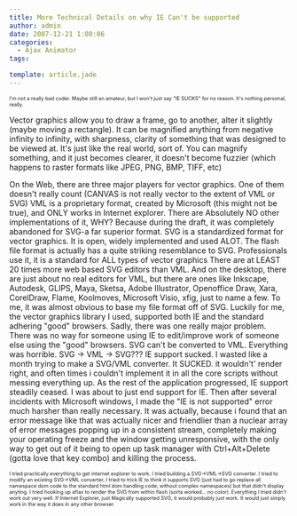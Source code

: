 ```yaml
---
title: More Technical Details on why IE Can't be supported
author: admin
date: 2007-12-21 1:00:06
categories:
  - Ajax Animator
tags: 

template: article.jade
---
```


<span style="font-size: xx-small;">I'm not a really bad coder. Maybe still an amateur, but I won't just say "IE SUCKS" for no reason. It's nothing personal, really.</span>

Vector graphics allow you to draw a frame, go to another, alter it slightly (maybe moving a rectangle). It can be magnified anything from negative infinity to infinity, with sharpness, clarity of something that was designed to be viewed at. It's just like the real world, sort of. You can magnify something, and it just becomes clearer, it doesn't become fuzzier (which happens to raster formats like JPEG, PNG, BMP, TIFF, etc)

On the Web, there are three major players for vector graphics. One of them doesn't really count (CANVAS is not really vector to the extent of VML or SVG) VML is a proprietary format, created by Microsoft (this might not be true), and ONLY works in Internet explorer. There are Absolutely NO other implementations of it, WHY? Because during the draft, it was completely abandoned for SVG-a far superior format.
SVG is a standardized format for vector graphics. It is open, widely implemented and used ALOT. The flash file format is actually has a quite striking resemblance to SVG. Professionals use it, it is a standard for ALL types of vector graphics
There are at LEAST 20 times more web based SVG editors than VML. And on the desktop, there are just about no real editors for VML, but there are ones like Inkscape, Autodesk, GLIPS, Maya, Sketsa, Adobe Illustrator, Openoffice Draw, Xara, CorelDraw, Flame, Koolmoves, Microsoft Visio, xfig, just to name a few.
To me, it was almost obvious to base my file format off of SVG.
Luckily for me, the vector graphics library I used, supported both IE and the standard adhering "good" browsers. Sadly, there was one really major problem.
There was no way for someone using IE to edit/improve work of someone else using the "good" browsers. SVG can't be converted to VML.
Everything was horrible. SVG -&gt; VML -&gt; SVG??? IE support sucked. I wasted like a month trying to make a SVG/VML converter. It SUCKED. it wouldn't' render right, and often times i couldn't implement it in all the core scripts without messing everything up.
As the rest of the application progressed, IE support steadily ceased. I was about to just end support for IE. Then after several incidents with Microsoft windows, I made the "IE is not supported" error much harsher than really necessary. It was actually, because i found that an error message like that was actually nicer and friendlier than a nuclear array of error messages popping up in a consistent stream, completely making your operating freeze and the window getting unresponsive, with the only way to get out of it being to open up task manager with Ctrl+Alt+Delete (gotta love that key combo) and killing the process.

<span style="font-size: xx-small;">I tried practically everything to get internet explorer to work. I tried building a SVG-&gt;VML-&gt;SVG converter. I tried to modify an existing SVG-&gt;VML converter, I tried to trick IE to think it supports SVG (just had to go replace all namespace dom code to the standard html dom handling code, without complex namespaces) but that didn't display anyting. I tried hooking up aflax to render the SVG from within flash (sorta worked... no color). Everything I tried didn't work out very well.
If Internet Explorer, just Magically supported SVG, it would probably just work. It would just simply work in the way it does in any other browser.</span>
